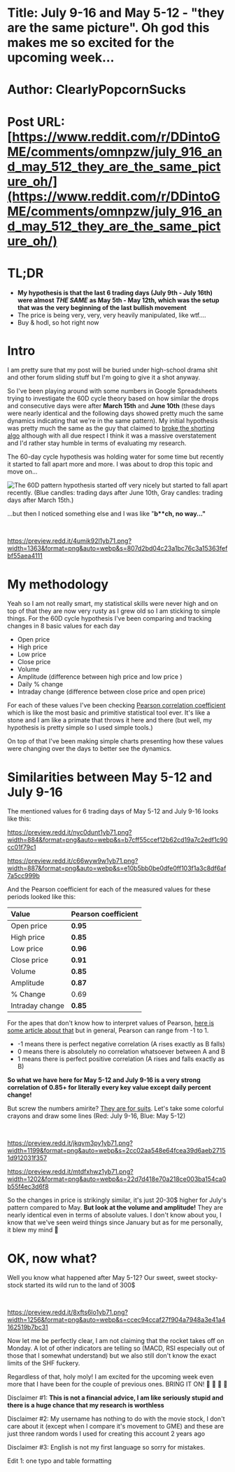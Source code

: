 # Title: July 9-16 and May 5-12 - "they are the same picture". Oh god this makes me so excited for the upcoming week...
# Author: ClearlyPopcornSucks
# Post URL: [https://www.reddit.com/r/DDintoGME/comments/omnpzw/july_916_and_may_512_they_are_the_same_picture_oh/](https://www.reddit.com/r/DDintoGME/comments/omnpzw/july_916_and_may_512_they_are_the_same_picture_oh/)


# TL;DR

* **My hypothesis is that the last 6 trading days (July 9th - July 16th) were almost** ***THE SAME*** **as May 5th - May 12th, which was the setup that was the very beginning of the last bullish movement**
* The price is being very, very, very heavily manipulated, like wtf....
* Buy & hodl, so hot right now

# Intro

I am pretty sure that my post will be buried under high-school drama shit and other forum sliding stuff but I'm going to give it a shot anyway.

So I've been playing around with some numbers in Google Spreadsheets trying to investigate the 60D cycle theory based on how similar the drops and consecutive days were after **March 15th** and **June 10th** (these days were nearly identical and the following days showed pretty much the same dynamics indicating that we're in the same pattern). My initial hypothesis was pretty much the same as the guy that claimed to [broke the shorting algo](https://www.reddit.com/r/DDintoGME/comments/ogjoh3/i_think_i_figured_out_the_shorting_algorithm/) although with all due respect I think it was a massive overstatement and I'd rather stay humble in terms of evaluating my research.

The 60-day cycle hypothesis was holding water for some time but recently it started to fall apart more and more. I was about to drop this topic and move on...

![The 60D pattern hypothesis started off very nicely but started to fall apart recently. \(Blue candles: trading days after June 10th, Gray candles: trading days after March 15th.\)](https://preview.redd.it/60rdd45e1yb71.png?width=1079&format=png&auto=webp&s=ed6e45767addc766f3ae9868d89d7a8042d9a0ab)

...but then I noticed something else and I was like "**b\*\*ch, no way..."**

&#x200B;

https://preview.redd.it/4umik92l1yb71.png?width=1363&format=png&auto=webp&s=807d2bd04c23a1bc76c3a15363fefbf55aea4111

# My methodology

Yeah so I am not really smart, my statistical skills were never high and on top of that they are now very rusty as I grew old so I am sticking to simple things. For the 60D cycle hypothesis I've been comparing and tracking changes in 8 basic values for each day

* Open price
* High price
* Low price
* Close price
* Volume
* Amplitude (difference between high price and low price )
* Daily % change
* Intraday change (difference between close price and open price)

For each of these values I've been checking [Pearson correlation coefficient](https://en.wikipedia.org/wiki/Pearson_correlation_coefficient) which is like the most basic and primitive statistical tool ever. It's like a stone and I am like a primate that throws it here and there (but well, my hypothesis is pretty simple so I used simple tools.)

On top of that I've been making simple charts presenting how these values were changing over the days to better see the dynamics.

# Similarities between May 5-12 and July 9-16

The mentioned values for 6 trading days of May 5-12 and July 9-16 looks like this:

https://preview.redd.it/nyc0dunt1yb71.png?width=884&format=png&auto=webp&s=b7cff55ccef12b62cd19a7c2edf1c90cc01f79c1

https://preview.redd.it/c66wyw9w1yb71.png?width=887&format=png&auto=webp&s=e10b5bb0be0dfe0ff103f1a3c8df6af7a5cc999b

And the Pearson coefficient for each of the measured values for these periods looked like this:

|Value|Pearson coefficient|
|:-|:-|
|Open price|**0.95**|
|High price|**0.85**|
|Low price|**0.96**|
|Close price|**0.91**|
|Volume|**0.85**|
|Amplitude|**0.87**|
|% Change|0.69|
|Intraday change|**0.85**|

For the apes that don't know how to interpret values of Pearson, [here is some article about that](https://support.minitab.com/en-us/minitab-express/1/help-and-how-to/modeling-statistics/regression/how-to/correlation/interpret-the-results/) but in general, Pearson can range from -1 to 1.

* \-1 means there is perfect negative correlation (A rises exactly as B falls)
* 0 means there is absolutely no correlation whatsoever between A and B
* 1 means there is perfect positive correlation (A rises and falls exactly as B)

**So what we have here for May 5-12 and July 9-16 is a very strong correlation of 0.85+ for literally every key value except daily percent change!**

But screw the numbers amirite? [They are for suits](https://youtu.be/PQBubLv49fk?t=56). Let's take some colorful crayons and draw some lines (Red: July 9-16, Blue: May 5-12)

&#x200B;

https://preview.redd.it/jkqvm3py1yb71.png?width=1199&format=png&auto=webp&s=2cc02aa548e64fcea39d6aeb27151d912031f357

https://preview.redd.it/mtdfxhwz1yb71.png?width=1202&format=png&auto=webp&s=22d7d418e70a218ce003ba154ca0b55f4ec3d6f8

So the changes in price is strikingly similar, it's just 20-30$ higher for July's pattern compared to May. **But look at the volume and amplitude!** They are nearly identical even in terms of absolute values. I don't know about you, I know that we've seen weird things since January but as for me personally, it blew my mind 🤯

# OK, now what?

Well you know what happened after May 5-12? Our sweet, sweet stocky-stock started its wild run to the land of 300$

&#x200B;

https://preview.redd.it/8xfts6lo1yb71.png?width=1256&format=png&auto=webp&s=ccec94ccaf27f904a7948a3e41a4162519b7bc31

Now let me be perfectly clear, I am not claiming that the rocket takes off on Monday. A lot of other indicators are telling so (MACD, RSI especially out of those that I somewhat understand) but we also still don't know the exact limits of the SHF fuckery.

Regardless of that, holy moly! I am excited for the upcoming week even more that I have been for the couple of previous ones. BRING IT ON! 🚀 🌝  💎 🙌

Disclaimer #1: **This is not a financial advice, I am like seriously stupid and there is a huge chance that my research is worthless**

Disclaimer #2: My username has nothing to do with the movie stock, I don't care about it (except when I compare it's movement to GME) and these are just three random words I used for creating this account 2 years ago

Disclaimer #3: English is not my first language so sorry for mistakes.

Edit 1: one typo and table formatting